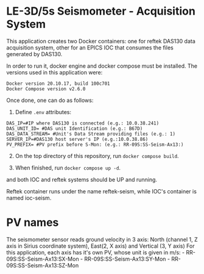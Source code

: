 # LE-3D/5s Seismometer - Acquisition System

This application creates two Docker containers: one for reftek DAS130 data acquisition system, other for an EPICS IOC that consumes the files generated by DAS130.

In order to run it, docker engine and docker compose must be installed. The versions used in this application were:

```
Docker version 20.10.17, build 100c701
Docker Compose version v2.6.0
```

Once done, one can do as follows:

1. Define `.env` attributes:

```
DAS_IP=#IP where DAS130 is connected (e.g.: 10.0.38.241)
DAS_UNIT_ID= #DAS unit Identification (e.g.: B67D)
DAS_DATA_STREAM= #Unit's Data Stream providing files (e.g.: 1)
SERVER_IP=#DAS130 host server's IP (e.g.:10.0.38.86)
PV_PREFIX= #PV prefix before S-Mon: (e.g.: RR-09S:SS-Seism-Ax13:)
```

2. On the top directory of this repository, run `docker compose build`. 

3. When finished, run `docker compose up -d`.

and both IOC and reftek systems should be UP and running.

Reftek container runs under the name reftek-seism, while IOC's container is named ioc-seism.

# PV names
The seismometer sensor reads ground velocity in 3 axis: North (channel 1, Z axis in Sirius coordinate system), East(2, X axis) and Vertical (3, Y axis)
For this application, each axis has it's own PV, whose unit is given in m/s:
    - RR-09S:SS-Seism-Ax13:SX-Mon
    - RR-09S:SS-Seism-Ax13:SY-Mon
    - RR-09S:SS-Seism-Ax13:SZ-Mon